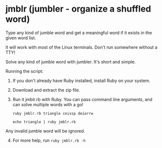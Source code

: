 # jmblr (jumbler - organize a shuffled word)
Type any kind of jumble word and get a meaningful word if it exists in the given word list.

It will work with most of the Linux terminals. Don't run somewhere without a TTY!

Solve any kind of jumble word with jumbler. It's short and simple.

Running the script:
  1. If you don't already have Ruby installed, install Ruby on your system.

  2. Download and extract the zip file.

  3. Run it jmblr.rb with Ruby. You can pass command line arguments, and can solve multiple words with a go!

         ruby jmblr.rb triangle ceissp deiorrw
        
         echo triangle | ruby jmblr.rb

   Any invalid jumble word will be ignored.

  4. For more help, run `ruby jmblr.rb -h`
